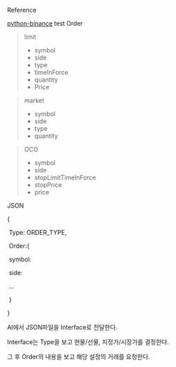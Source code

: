 Reference

[python-binance](https://python-binance.readthedocs.io/en/latest/overview.html )
test
Order 

> limit
>
> - symbol
> - side
> - type
> - timeInForce
> - quantity
> - Price

> market
>
> - symbol
> - side
> - type
> - quantity

> OCO
>
> - symbol
> - side
> - stopLimitTimeInForce
> - stopPrice
> - price



JSON

{

​	Type: ORDER_TYPE,

​	Order:{

​			symbol:

​			side:

​			...

​		}

}

AI에서 JSON파일을 Interface로 전달한다.

Interface는 Type을 보고 현물/선물, 지정가/시장가를 결정한다.

그 후 Order의 내용을 보고 해당 설정의 거래를 요청한다.